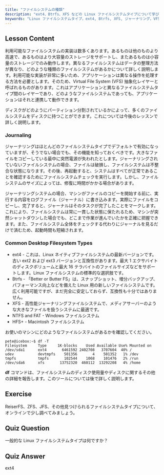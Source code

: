```yaml
---
title: "ファイルシステムの種類"
description: "ext4、Btrfs、XFS などの Linux ファイルシステムタイプについて学びます。一貫性のあるデータのためのジャーナリングと VFS を理解します。この初心者向けガイドで一般的な Linux ファイルシステムを探求します。"
keywords: "Linux ファイルシステムタイプ，ext4, Btrfs, XFS, ジャーナリング，VFS, Linux チュートリアル，初心者ガイド"
---
```


## Lesson Content

利用可能なファイルシステムの実装は数多くあります。あるものは他のものより高速で、あるものはより大容量のストレージをサポートし、またあるものは小容量のストレージでのみ動作します。異なるファイルシステムはデータの整理方法が異なり、どのような種類のファイルシステムがあるかについて詳しく説明します。利用可能な実装が非常に多いため、アプリケーションは異なる操作を処理する方法を必要とします。そのため、Virtual File System (VFS) 抽象化レイヤーと呼ばれるものがあります。これはアプリケーションと異なるファイルシステムタイプ間のレイヤーであり、どのようなファイルシステムであっても、アプリケーションはそれと連携して動作できます。

ディスクがどのようにパーティション分割されているかによって、多くのファイルシステムをディスクに持つことができます。これについては今後のレッスンで詳しく説明します。

### Journaling

ジャーナリングはほとんどのファイルシステムタイプでデフォルトで有効になっていますが、そうでない場合でも、その機能を知っておくべきです。大きなファイルをコピーしている最中に突然電源が失われたとします。ジャーナリングされていないファイルシステムの場合、ファイルは破損し、ファイルシステムは不整合な状態になります。その後、再起動すると、システムはすべてが正常であることを確認するためにファイルシステムチェックを実行します。しかし、ファイルシステムのサイズによっては、修復に時間がかかる場合があります。

ジャーナリングシステムの場合、マシンがファイルのコピーを開始する前に、実行する内容をログファイル（ジャーナル）に書き込みます。実際にファイルをコピーし、完了すると、ジャーナルはそのタスクが完了したことをマークします。これにより、ファイルシステムは常に一貫した状態に保たれるため、マシンが突然シャットダウンした場合でも、どこまで作業が進んでいたかを正確に把握できます。また、ファイルシステム全体をチェックする代わりにジャーナルを見るだけで済むため、起動時間も短縮されます。

### Common Desktop Filesystem Types

- ext4 - これは、Linux ネイティブファイルシステムの最新バージョンです。古い ext2 および ext3 バージョンと互換性があります。最大 1 エクサバイトのディスクボリュームと最大 16 テラバイトのファイルサイズなどをサポートします。Linux ファイルシステムの標準的な選択肢です。
- Btrfs - 「Better or Butter FS」は、スナップショット、増分バックアップ、パフォーマンス向上などを備えた Linux 用の新しいファイルシステムです。広く利用可能ですが、まだ完全に安定しておらず、互換性も十分ではありません。
- XFS - 高性能ジャーナリングファイルシステムで、メディアサーバーのような大きなファイルを扱うシステムに最適です。
- NTFS and FAT - Windows ファイルシステム
- HFS+ - Macintosh ファイルシステム

お使いのマシンにどのようなファイルシステムがあるかを確認してください。

```plaintext
pete@icebox:~$ df -T
Filesystem     Type     1K-blocks    Used Available Use% Mounted on
/dev/sda1      ext4       6461592 2402708   3707604  40% /
udev           devtmpfs    501356       4    501352   1% /dev
tmpfs          tmpfs       102544    1068    101476   2% /run
/dev/sda6      xfs       13752320  460112  13292208   4% /home
```

**df** コマンドは、ファイルシステムのディスク使用量やディスクに関するその他の詳細を報告します。このツールについては後で詳しく説明します。

## Exercise

ReiserFS、ZFS、JFS、その他見つけられるファイルシステムタイプについて、オンラインで少し調べてみましょう。

## Quiz Question

一般的な Linux ファイルシステムタイプは何ですか？

## Quiz Answer

ext4
